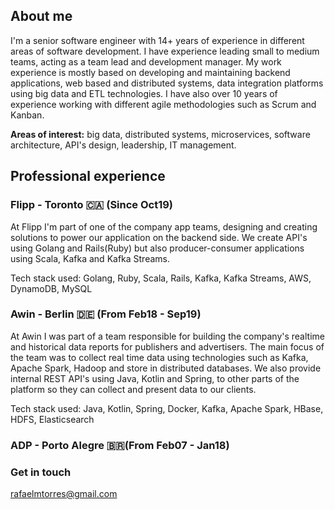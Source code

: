## About me

I'm a senior software engineer with 14+ years of experience in different areas of software development. I have experience leading small to medium teams, acting as a team lead and development manager. My work experience is mostly based on developing and maintaining backend applications, web based and distributed systems, data integration platforms using big data and ETL technologies. I have also over 10 years of experience working with different agile methodologies such as Scrum and Kanban.

**Areas of interest:** big data, distributed systems, microservices, software architecture, API's design, leadership, IT management.

## Professional experience


### Flipp - Toronto 🇨🇦 (Since Oct19) 

At Flipp I'm part of one of the company app teams, designing and creating solutions to power our application on the backend side. We create API's using Golang and Rails(Ruby) but also producer-consumer applications using Scala, Kafka and Kafka Streams.   

Tech stack used: Golang, Ruby, Scala, Rails, Kafka, Kafka Streams, AWS, DynamoDB, MySQL 

### Awin - Berlin 🇩🇪 (From Feb18 - Sep19)

At Awin I was part of a team responsible for building the company's realtime and historical data reports for publishers and advertisers. The main focus of the team was to collect real time data using technologies such as Kafka, Apache Spark, Hadoop and store in distributed databases. We also provide internal REST API's using Java, Kotlin and Spring, to other parts of the platform so they can collect and present data to our clients.

Tech stack used: Java, Kotlin, Spring, Docker, Kafka, Apache Spark, HBase, HDFS, Elasticsearch

### ADP - Porto Alegre 🇧🇷(From Feb07 - Jan18)


### Get in touch

rafaelmtorres@gmail.com
